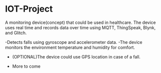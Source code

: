 # IOT-Project
A monitoring device(concept) that could be used in healthcare. The device uses real time and records data over time using MQTT, ThingSpeak, Blynk, and Glitch.

-Detects falls using gyroscope and accelerometer data.
-The device monitors the environment temperature and humidity for comfort.
- (OPTIONAL)The device could use GPS location in case of a fall.

- More to come
